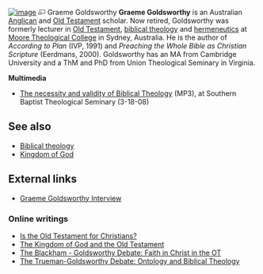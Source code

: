 [![image](images/a/a7/Graeme.jpg)](http://www.theopedia.com/File:Graeme.jpg)
[![image](data:image/png;base64,iVBORw0KGgoAAAANSUhEUgAAAA8AAAALCAAAAACFLIiAAAAAAnRSTlMA/1uRIrUAAABPSURBVAjXY/j///+5vXDwjAHIr26ZAgXZe8H8a/+hoIcw/9nevdVL9+79DuPvzQYZFPUezu8BMZLXgkExnD8HAu6hqv//n+HZVjD4DuUDAKlChD3fj6aPAAAAAElFTkSuQmCC)](http://www.theopedia.com/File:Graeme.jpg "Enlarge")
Graeme Goldsworthy
**Graeme Goldsworthy** is an Australian
[Anglican](Anglican "Anglican") and
[Old Testament](Old_Testament "Old Testament") scholar. Now
retired, Goldsworthy was formerly lecturer in
[Old Testament](Old_Testament "Old Testament"),
[biblical theology](Biblical_theology "Biblical theology") and
[hermeneutics](Hermeneutics "Hermeneutics") at
[Moore Theological College](Moore_Theological_College "Moore Theological College")
in Sydney, Australia. He is the author of *According to Plan* (IVP,
1991) and *Preaching the Whole Bible as Christian Scripture*
(Eerdmans, 2000). Goldsworthy has an MA from Cambridge University
and a ThM and PhD from Union Theological Seminary in Virginia.

**Multimedia**

-   [The necessity and validity of Biblical Theology](http://www.sbts.edu/MP3/spring2008/20080318goldsworthy.mp3)
    (MP3), at Southern Baptist Theological Seminary (3-18-08)


## See also

-   [Biblical theology](Biblical_theology "Biblical theology")
-   [Kingdom of God](Kingdom_of_God "Kingdom of God")

## External links

-   [Graeme Goldsworthy Interview](http://www.buzzardblog.com/2007/02/26/graeme-goldsworthy-interview/)

### Online writings

-   [Is the Old Testament for Christians?](http://www.opc.org/new_horizons/NH01/0001b.html)
-   [The Kingdom of God and the Old Testament](http://www.beginningwithmoses.org/articles/golds1.htm)
-   [The Blackham - Goldsworthy Debate: Faith in Christ in the OT](http://www.duke.edu/~aa13/theology/Goldsworthy.html)
-   [The Trueman-Goldsworthy Debate: Ontology and Biblical Theology](http://www.theologian.org.uk/doctrine/trueman-goldsworthy_goldsworthy.html)



